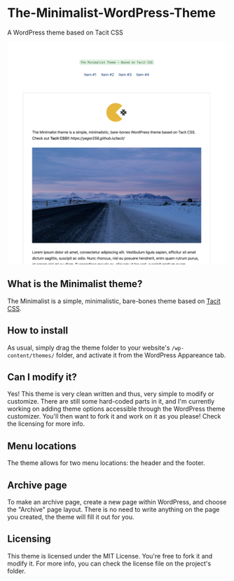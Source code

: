 # The-Minimalist-WordPress-Theme
A WordPress theme based on Tacit CSS

![theme screenshot](screenshot.png "")


## What is the Minimalist theme? 
The Minimalist is a simple, minimalistic, bare-bones theme based on [Tacit CSS](http://yegor256.github.io/tacit/).

## How to install
As usual, simply drag the theme folder to your website's `/wp-content/themes/` folder, and activate it from the WordPress Appareance tab.

## Can I modify it?
Yes! This theme is very clean written and thus, very simple to modify or customize. There are still some hard-coded parts in it, and I'm currently working on adding theme options accessible through the WordPress theme customizer.
You'll then want to fork it and work on it as you please! Check the licensing for more info.

## Menu locations
The theme allows for two menu locations: the header and the footer. 

## Archive page
To make an archive page, create a new page within WordPress, and choose the "Archive" page layout. There is no need to write anything on the page you created, the theme will fill it out for you.

## Licensing
This theme is licensed under the MIT License. You're free to fork it and modify it. For more info, you can check the license file on the project's folder.

